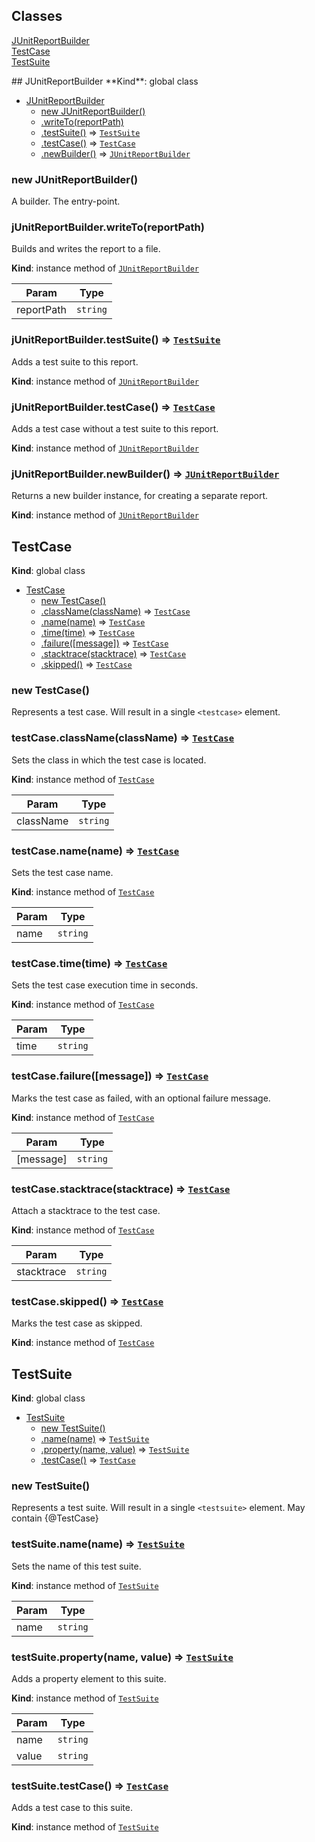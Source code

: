 ## Classes
<dl>
<dt><a href="#JUnitReportBuilder">JUnitReportBuilder</a></dt>
<dd></dd>
<dt><a href="#TestCase">TestCase</a></dt>
<dd></dd>
<dt><a href="#TestSuite">TestSuite</a></dt>
<dd></dd>
</dl>
<a name="JUnitReportBuilder"></a>
## JUnitReportBuilder
**Kind**: global class  

* [JUnitReportBuilder](#JUnitReportBuilder)
  * [new JUnitReportBuilder()](#new_JUnitReportBuilder_new)
  * [.writeTo(reportPath)](#JUnitReportBuilder+writeTo)
  * [.testSuite()](#JUnitReportBuilder+testSuite) ⇒ <code>[TestSuite](#TestSuite)</code>
  * [.testCase()](#JUnitReportBuilder+testCase) ⇒ <code>[TestCase](#TestCase)</code>
  * [.newBuilder()](#JUnitReportBuilder+newBuilder) ⇒ <code>[JUnitReportBuilder](#JUnitReportBuilder)</code>

<a name="new_JUnitReportBuilder_new"></a>
### new JUnitReportBuilder()
A builder. The entry-point.

<a name="JUnitReportBuilder+writeTo"></a>
### jUnitReportBuilder.writeTo(reportPath)
Builds and writes the report to a file.

**Kind**: instance method of <code>[JUnitReportBuilder](#JUnitReportBuilder)</code>  

| Param | Type |
| --- | --- |
| reportPath | <code>string</code> | 

<a name="JUnitReportBuilder+testSuite"></a>
### jUnitReportBuilder.testSuite() ⇒ <code>[TestSuite](#TestSuite)</code>
Adds a test suite to this report.

**Kind**: instance method of <code>[JUnitReportBuilder](#JUnitReportBuilder)</code>  
<a name="JUnitReportBuilder+testCase"></a>
### jUnitReportBuilder.testCase() ⇒ <code>[TestCase](#TestCase)</code>
Adds a test case without a test suite to this report.

**Kind**: instance method of <code>[JUnitReportBuilder](#JUnitReportBuilder)</code>  
<a name="JUnitReportBuilder+newBuilder"></a>
### jUnitReportBuilder.newBuilder() ⇒ <code>[JUnitReportBuilder](#JUnitReportBuilder)</code>
Returns a new builder instance, for creating a separate report.

**Kind**: instance method of <code>[JUnitReportBuilder](#JUnitReportBuilder)</code>  
<a name="TestCase"></a>
## TestCase
**Kind**: global class  

* [TestCase](#TestCase)
  * [new TestCase()](#new_TestCase_new)
  * [.className(className)](#TestCase+className) ⇒ <code>[TestCase](#TestCase)</code>
  * [.name(name)](#TestCase+name) ⇒ <code>[TestCase](#TestCase)</code>
  * [.time(time)](#TestCase+time) ⇒ <code>[TestCase](#TestCase)</code>
  * [.failure([message])](#TestCase+failure) ⇒ <code>[TestCase](#TestCase)</code>
  * [.stacktrace(stacktrace)](#TestCase+stacktrace) ⇒ <code>[TestCase](#TestCase)</code>
  * [.skipped()](#TestCase+skipped) ⇒ <code>[TestCase](#TestCase)</code>

<a name="new_TestCase_new"></a>
### new TestCase()
Represents a test case. Will result in a single `<testcase>` element.

<a name="TestCase+className"></a>
### testCase.className(className) ⇒ <code>[TestCase](#TestCase)</code>
Sets the class in which the test case is located.

**Kind**: instance method of <code>[TestCase](#TestCase)</code>  

| Param | Type |
| --- | --- |
| className | <code>string</code> | 

<a name="TestCase+name"></a>
### testCase.name(name) ⇒ <code>[TestCase](#TestCase)</code>
Sets the test case name.

**Kind**: instance method of <code>[TestCase](#TestCase)</code>  

| Param | Type |
| --- | --- |
| name | <code>string</code> | 

<a name="TestCase+time"></a>
### testCase.time(time) ⇒ <code>[TestCase](#TestCase)</code>
Sets the test case execution time in seconds.

**Kind**: instance method of <code>[TestCase](#TestCase)</code>  

| Param | Type |
| --- | --- |
| time | <code>string</code> | 

<a name="TestCase+failure"></a>
### testCase.failure([message]) ⇒ <code>[TestCase](#TestCase)</code>
Marks the test case as failed, with an optional failure message.

**Kind**: instance method of <code>[TestCase](#TestCase)</code>  

| Param | Type |
| --- | --- |
| [message] | <code>string</code> | 

<a name="TestCase+stacktrace"></a>
### testCase.stacktrace(stacktrace) ⇒ <code>[TestCase](#TestCase)</code>
Attach a stacktrace to the test case.

**Kind**: instance method of <code>[TestCase](#TestCase)</code>  

| Param | Type |
| --- | --- |
| stacktrace | <code>string</code> | 

<a name="TestCase+skipped"></a>
### testCase.skipped() ⇒ <code>[TestCase](#TestCase)</code>
Marks the test case as skipped.

**Kind**: instance method of <code>[TestCase](#TestCase)</code>  
<a name="TestSuite"></a>
## TestSuite
**Kind**: global class  

* [TestSuite](#TestSuite)
  * [new TestSuite()](#new_TestSuite_new)
  * [.name(name)](#TestSuite+name) ⇒ <code>[TestSuite](#TestSuite)</code>
  * [.property(name, value)](#TestSuite+property) ⇒ <code>[TestSuite](#TestSuite)</code>
  * [.testCase()](#TestSuite+testCase) ⇒ <code>[TestCase](#TestCase)</code>

<a name="new_TestSuite_new"></a>
### new TestSuite()
Represents a test suite. Will result in a single `<testsuite>` element. May contain {@TestCase}

<a name="TestSuite+name"></a>
### testSuite.name(name) ⇒ <code>[TestSuite](#TestSuite)</code>
Sets the name of this test suite.

**Kind**: instance method of <code>[TestSuite](#TestSuite)</code>  

| Param | Type |
| --- | --- |
| name | <code>string</code> | 

<a name="TestSuite+property"></a>
### testSuite.property(name, value) ⇒ <code>[TestSuite](#TestSuite)</code>
Adds a property element to this suite.

**Kind**: instance method of <code>[TestSuite](#TestSuite)</code>  

| Param | Type |
| --- | --- |
| name | <code>string</code> | 
| value | <code>string</code> | 

<a name="TestSuite+testCase"></a>
### testSuite.testCase() ⇒ <code>[TestCase](#TestCase)</code>
Adds a test case to this suite.

**Kind**: instance method of <code>[TestSuite](#TestSuite)</code>  
